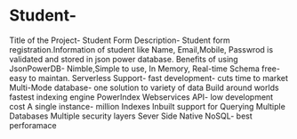 # Student-
Title of the Project- Student Form
Description- Student form registration.Information of student like Name, Email,Mobile, Passwrod is validated and stored in json power database.
Benefits of using JsonPowerDB- Nimble,Simple to use, In Memory, Real-time
Schema free-easy to maintan.
Serverless Support- fast development- cuts time to market
Multi-Mode database- one solution to variety of data
Build around worlds fastest indexing engine PowerIndex
Webservices API- low development cost
A single instance-  million Indexes
Inbuilt support for Querying Multiple Databases
Multiple security layers
Sever Side Native NoSQL- best perforamace
